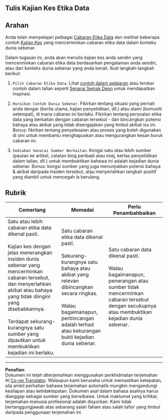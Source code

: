 <!--
CO_OP_TRANSLATOR_METADATA:
{
  "original_hash": "b588c0fc73014f52520c666efc3e0cc3",
  "translation_date": "2025-08-28T19:05:59+00:00",
  "source_file": "1-Introduction/02-ethics/assignment.md",
  "language_code": "ms"
}
-->
## Tulis Kajian Kes Etika Data

## Arahan

Anda telah mempelajari pelbagai [Cabaran Etika Data](README.md#2-ethics-challenges) dan melihat beberapa contoh [Kajian Kes](README.md#3-case-studies) yang mencerminkan cabaran etika data dalam konteks dunia sebenar.

Dalam tugasan ini, anda akan menulis kajian kes anda sendiri yang mencerminkan cabaran etika data berdasarkan pengalaman anda sendiri, atau dari konteks dunia sebenar yang anda kenali. Ikuti langkah-langkah berikut:

1. `Pilih Cabaran Etika Data`. Lihat [contoh dalam pelajaran](README.md#2-ethics-challenges) atau terokai contoh dalam talian seperti [Senarai Semak Deon](https://deon.drivendata.org/examples/) untuk mendapatkan inspirasi.

2. `Huraikan Contoh Dunia Sebenar`. Fikirkan tentang situasi yang pernah anda dengar (berita utama, kajian penyelidikan, dll.) atau alami (komuniti setempat), di mana cabaran ini berlaku. Fikirkan tentang persoalan etika data yang berkaitan dengan cabaran tersebut - dan bincangkan potensi bahaya atau akibat yang tidak disengajakan yang timbul akibat isu ini. Bonus: fikirkan tentang penyelesaian atau proses yang boleh digunakan di sini untuk membantu menghapuskan atau mengurangkan kesan buruk cabaran ini.

3. `Sediakan Senarai Sumber Berkaitan`. Kongsi satu atau lebih sumber (pautan ke artikel, catatan blog peribadi atau imej, kertas penyelidikan dalam talian, dll.) untuk membuktikan bahawa ini adalah kejadian dunia sebenar. Bonus: kongsi sumber yang juga menunjukkan potensi bahaya & akibat daripada insiden tersebut, atau menyerlahkan langkah positif yang diambil untuk mencegah ia berulang.



## Rubrik

Cemerlang | Memadai | Perlu Penambahbaikan
--- | --- | -- |
Satu atau lebih cabaran etika data dikenal pasti. <br/> <br/> Kajian kes dengan jelas menerangkan insiden dunia sebenar yang mencerminkan cabaran tersebut, dan menyerlahkan akibat atau bahaya yang tidak diingini yang disebabkannya. <br/><br/> Terdapat sekurang-kurangnya satu sumber yang dipautkan untuk membuktikan kejadian ini berlaku. | Satu cabaran etika data dikenal pasti. <br/><br/> Sekurang-kurangnya satu bahaya atau akibat yang relevan dibincangkan secara ringkas. <br/><br/> Walau bagaimanapun, perbincangan adalah terhad atau kekurangan bukti kejadian dunia sebenar. | Satu cabaran data dikenal pasti. <br/><br/> Walau bagaimanapun, penerangan atau sumber tidak mencerminkan cabaran tersebut dengan secukupnya atau membuktikan kejadian dunia sebenar. |

---

**Penafian**:  
Dokumen ini telah diterjemahkan menggunakan perkhidmatan terjemahan AI [Co-op Translator](https://github.com/Azure/co-op-translator). Walaupun kami berusaha untuk memastikan ketepatan, sila ambil perhatian bahawa terjemahan automatik mungkin mengandungi kesilapan atau ketidaktepatan. Dokumen asal dalam bahasa asalnya harus dianggap sebagai sumber yang berwibawa. Untuk maklumat yang kritikal, terjemahan manusia profesional adalah disyorkan. Kami tidak bertanggungjawab atas sebarang salah faham atau salah tafsir yang timbul daripada penggunaan terjemahan ini.